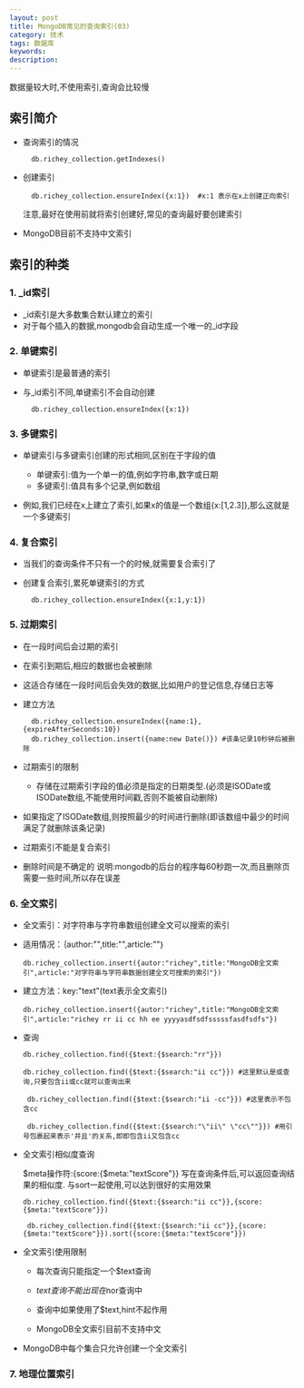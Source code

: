 ```yaml
---
layout: post
title: MongoDB常见的查询索引(03)
category: 技术
tags: 数据库
keywords:
description:
---
```

数据量较大时,不使用索引,查询会比较慢

## 索引简介

* 查询索引的情况

        db.richey_collection.getIndexes()

* 创建索引

        db.richey_collection.ensureIndex({x:1})  #x:1 表示在x上创建正向索引

  注意,最好在使用前就将索引创建好,常见的查询最好要创建索引

* MongoDB目前不支持中文索引

## 索引的种类

### 1. _id索引

 * _id索引是大多数集合默认建立的索引
 * 对于每个插入的数据,mongodb会自动生成一个唯一的_id字段

### 2. 单键索引

  * 单键索引是最普通的索引
  * 与_id索引不同,单键索引不会自动创建

          db.richey_collection.ensureIndex({x:1})


### 3. 多键索引

  * 单键索引与多键索引创建的形式相同,区别在于字段的值

    * 单键索引:值为一个单一的值,例如字符串,数字或日期
    * 多键索引:值具有多个记录,例如数组

   * 例如,我们已经在x上建立了索引,如果x的值是一个数组{x:[1,2.3]},那么这就是一个多键索引

### 4. 复合索引

  * 当我们的查询条件不只有一个的时候,就需要复合索引了

  * 创建复合索引,累死单键索引的方式

          db.richey_collection.ensureIndex({x:1,y:1})

### 5. 过期索引

  * 在一段时间后会过期的索引
  * 在索引到期后,相应的数据也会被删除
  * 这适合存储在一段时间后会失效的数据,比如用户的登记信息,存储日志等
  * 建立方法

          db.richey_collection.ensureIndex({name:1},{expireAfterSeconds:10})
          db.richey_collection.insert({name:new Date()}) #该条记录10秒钟后被删除


  * 过期索引的限制
    * 存储在过期索引字段的值必须是指定的日期类型.(必须是ISODate或ISODate数组,不能使用时间戳,否则不能被自动删除)
  * 如果指定了ISODate数组,则按照最少的时间进行删除(即该数组中最少的时间满足了就删除该条记录)
  * 过期索引不能是复合索引
  * 删除时间是不确定的
    说明:mongodb的后台的程序每60秒跑一次,而且删除页需要一些时间,所以存在误差

### 6. 全文索引

  * 全文索引：对字符串与字符串数组创建全文可以搜索的索引

  * 适用情况：｛author:"",title:"",article:""｝

        db.richey_collection.insert({autor:"richey",title:"MongoDB全文索引",article:"对字符串与字符串数据创建全文可搜索的索引"})


  * 建立方法：key:"text"(text表示全文索引)

        db.richey_collection.insert({autor:"richey",title:"MongoDB全文索引",article:"richey rr ii cc hh ee yyyyasdfsdfsssssfasdfsdfs"})

  * 查询

        db.richey_collection.find({$text:{$search:"rr"}})

        db.richey_collection.find({$text:{$search:"ii cc"}}) #这里默认是或查询,只要包含ii或cc就可以查询出来

         db.richey_collection.find({$text:{$search:"ii -cc"}}) #这里表示不包含cc

         db.richey_collection.find({$text:{$search:"\"ii\" \"cc\""}}) #用引号包裹起来表示'并且'的关系,即即包含ii又包含cc

  * 全文索引相似度查询

      $meta操作符:{score:{$meta:"textScore"}}
      写在查询条件后,可以返回查询结果的相似度.
      与sort一起使用,可以达到很好的实用效果

        db.richey_collection.find({$text:{$search:"ii cc"}},{score:{$meta:"textScore"}})

         db.richey_collection.find({$text:{$search:"ii cc"}},{score:{$meta:"textScore"}}).sort({score:{$meta:"textScore"}})

  * 全文索引使用限制

    * 每次查询只能指定一个$text查询

    * $text查询不能出现在$nor查询中

    * 查询中如果使用了$text,hint不起作用

    * MongoDB全文索引目前不支持中文



  * MongoDB中每个集合只允许创建一个全文索引

### 7. 地理位置索引
